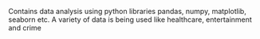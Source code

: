 
Contains data analysis using python libraries pandas, numpy, matplotlib, seaborn etc. A variety of data is being used like healthcare, entertainment
and crime

